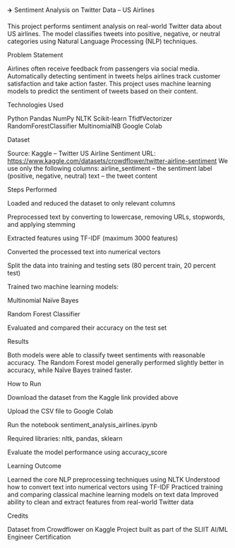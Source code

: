 ✈️ Sentiment Analysis on Twitter Data – US Airlines

This project performs sentiment analysis on real-world Twitter data about US airlines. The model classifies tweets into positive, negative, or neutral categories using Natural Language Processing (NLP) techniques.

Problem Statement

Airlines often receive feedback from passengers via social media. Automatically detecting sentiment in tweets helps airlines track customer satisfaction and take action faster. This project uses machine learning models to predict the sentiment of tweets based on their content.

Technologies Used

Python
Pandas
NumPy
NLTK
Scikit-learn
TfidfVectorizer
RandomForestClassifier
MultinomialNB
Google Colab

Dataset

Source: Kaggle – Twitter US Airline Sentiment
URL: https://www.kaggle.com/datasets/crowdflower/twitter-airline-sentiment
We use only the following columns:
airline_sentiment – the sentiment label (positive, negative, neutral)
text – the tweet content

Steps Performed

Loaded and reduced the dataset to only relevant columns

Preprocessed text by converting to lowercase, removing URLs, stopwords, and applying stemming

Extracted features using TF-IDF (maximum 3000 features)

Converted the processed text into numerical vectors

Split the data into training and testing sets (80 percent train, 20 percent test)

Trained two machine learning models:

Multinomial Naïve Bayes

Random Forest Classifier

Evaluated and compared their accuracy on the test set

Results

Both models were able to classify tweet sentiments with reasonable accuracy. The Random Forest model generally performed slightly better in accuracy, while Naïve Bayes trained faster.

How to Run

Download the dataset from the Kaggle link provided above

Upload the CSV file to Google Colab

Run the notebook sentiment_analysis_airlines.ipynb

Required libraries: nltk, pandas, sklearn

Evaluate the model performance using accuracy_score

Learning Outcome

Learned the core NLP preprocessing techniques using NLTK
Understood how to convert text into numerical vectors using TF-IDF
Practiced training and comparing classical machine learning models on text data
Improved ability to clean and extract features from real-world Twitter data

Credits

Dataset from Crowdflower on Kaggle
Project built as part of the SLIIT AI/ML Engineer Certification
